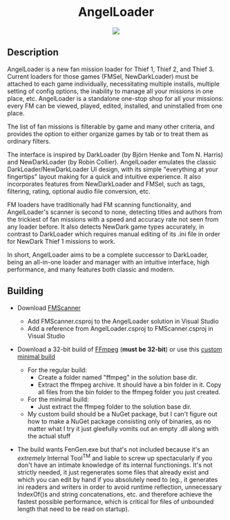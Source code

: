 <h1 align="center">
AngelLoader
</h1>
<p align="center"><img src="http://fenphoenix.com/github/AngelLoader/main_window_splash_1.0.7.png" /></p>

## Description
AngelLoader is a new fan mission loader for Thief 1, Thief 2, and Thief 3. Current loaders for those games (FMSel, NewDarkLoader) must be attached to each game individually, necessitating multiple installs, multiple setting of config options, the inability to manage all your missions in one place, etc. AngelLoader is a standalone one-stop shop for all your missions: every FM can be viewed, played, edited, installed, and uninstalled from one place.

The list of fan missions is filterable by game and many other criteria, and provides the option to either organize games by tab or to treat them as ordinary filters.

The interface is inspired by DarkLoader (by Björn Henke and Tom N. Harris) and NewDarkLoader (by Robin Collier). AngelLoader emulates the classic DarkLoader/NewDarkLoader UI design, with its simple "everything at your fingertips" layout making for a quick and intuitive experience. It also incorporates features from NewDarkLoader and FMSel, such as tags, filtering, rating, optional audio file conversion, etc.

FM loaders have traditionally had FM scanning functionality, and AngelLoader's scanner is second to none, detecting titles and authors from the trickiest of fan missions with a speed and accuracy rate not seen from any loader before. It also detects NewDark game types accurately, in contrast to DarkLoader which requires manual editing of its .ini file in order for NewDark Thief 1 missions to work.

In short, AngelLoader aims to be a complete successor to DarkLoader, being an all-in-one loader and manager with an intuitive interface, high performance, and many features both classic and modern.

## Building
- Download [FMScanner](https://github.com/FenPhoenix/FMScanner)
    - Add FMScanner.csproj to the AngelLoader solution in Visual Studio
    - Add a reference from AngelLoader.csproj to FMScanner.csproj in Visual Studio
    
- Download a 32-bit build of [FFmpeg](https://ffmpeg.zeranoe.com/builds/) (**must be 32-bit**) or use this [custom minimal build](https://www.dropbox.com/s/hguxwku13kf16zc/ffmpeg_minimal_AngelLoader.zip)
    - For the regular build:
        - Create a folder named "ffmpeg" in the solution base dir.
        - Extract the ffmpeg archive. It should have a bin folder in it. Copy all files from the bin folder to the ffmpeg folder you just created.
    - For the minimal build:
        - Just extract the ffmpeg folder to the solution base dir.
    - My custom build should be a NuGet package, but I can't figure out how to make a NuGet package consisting only of binaries, as no matter what I try it just gleefully vomits out an empty .dll along with the actual stuff
    
- The build wants FenGen.exe but that's not included because it's an _extremely_ Internal Tool<sup>TM</sup> and liable to screw up spectacularly if you don't have an intimate knowledge of its internal functionings. It's not strictly needed, it just regenerates some files that already exist and which you can edit by hand if you absolutely need to (eg., it generates ini readers and writers in order to avoid runtime reflection, unnecessary IndexOf()s and string concatenations, etc. and therefore achieve the fastest possible performance, which is critical for files of unbounded length that need to be read on startup).
